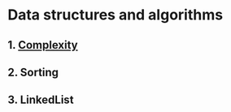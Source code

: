 # Data structures and algorithms

## 1. [Complexity](./complexity.md)


## 2. Sorting


## 3. LinkedList